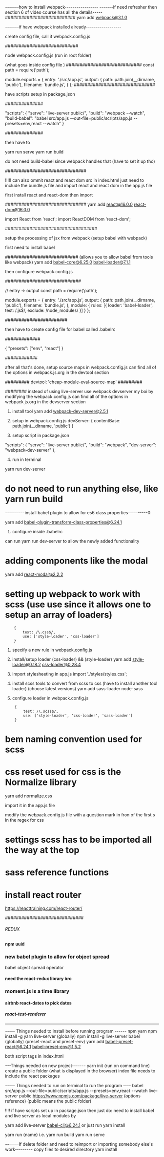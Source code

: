 
-------how to install webpack-----------------
-------if need refresher then section 6 of video course has all the details-----
##########################
yarn add webpack@3.1.0

-------if have webpack installed already------------------

create config file, call it webpack.config.js 


###########################

node webpack.config.js (run in root folder)



(what goes inside config file )
############################
const path = require('path'); 

module.exports = {
    entry: './src/app.js',
    output: {
        path: path.join(__dirname, 'public'),
        filename: 'bundle.js',
    }
};
##############################

have scripts setup in package.json 

##############

  "scripts": {
    "serve": "live-server public/",
    "build": "webpack --watch",
    "build-babel": "babel src/app.js --out-file=public/scripts/app.js --presets=env,react --watch"
  }

##############


then have to 

yarn run serve 
yarn run build

do not need build-babel since webpack handles that (have to set it up tho)

##############################

!!!!!
can also ommit react and react dom src in index.html 
just need to include the bundle.js file and import react and react dom in the app.js file 

first install react and react-dom then import 


##############################
yarn add react@16.0.0 react-dom@16.0.0

import React from 'react';
import ReactDOM from 'react-dom'; 

<script src="/bundle.js"></script>


##################################

setup the processing of jsx from webpack 
(setup babel with webpack)


first need to install babel 

###########################
(allows you to allow babel from tools like webpack)
yarn add babel-core@6.25.0 babel-loader@7.1.1

then configure webpack.config.js 

############################

// entry -> output
const path = require('path'); 

module.exports = {
    entry: './src/app.js',
    output: {
        path: path.join(__dirname, 'public'),
        filename: 'bundle.js',
    },
    module: {
        rules: [{
            loader: 'babel-loader', 
            test: /\.js$/, 
            exclude: /node_modules/ 
        }]
    }
};

#######################

then have to create config file for babel called .babelrc

#############

{
    "presets": ["env", "react"]
}

############


after all that's done, setup source maps in webpack.config.js
can find all of the options in webpack.js.org in the devtool section 

#########
devtool: 'cheap-module-eval-source-map'
#########

######## 
instead of using live-server use webpack devserver my boi by modifying the webpack.config.js
can find all of the options in webpack.js.org in the devserver section 

1) install tool 
yarn add webpack-dev-server@2.5.1

2) setup in webpack.config.js
devServer: {
        contentBase: path.join(__dirname, 'public')
    }

3) setup script in package.json 

"scripts": {
    "serve": "live-server public/",
    "build": "webpack",
    "dev-server": "webpack-dev-server"
  },

4) run in terminal 

yarn run dev-server 

# do not need to run anything else, like yarn run build 


----------install babel plugin to allow for es6 class properties----------0

yarn add babel-plugin-transform-class-properties@6.24.1

1) configure inside .babelrc

can run 
yarn run dev-server to allow the newly added functionality


# adding components like the modal 
yarn add react-modal@2.2.2 


# setting up webpack to work with scss (use use since it allows one to setup an array of loaders)

        {
            test: /\.css$/,
            use: ['style-loader', 'css-loader']
        }


1) specify a new rule in webpack.config.js 

2) install/setup loader (css-loader) && (style-loader)
yarn add style-loader@0.18.2 css-loader@0.28.4 

3) import stylesheeting in app.js
import './styles/styles.css'; 

4) install scss tools to convert from scss to css 
(have to install another tool loader) (choose latest versions)
yarn add sass-loader node-sass

5) configure loader in webpack.config.js

        {
            test: /\.scss$/,
            use: ['style-loader', 'css-loader', 'sass-loader']
        }


# bem naming convention used for scss

# css reset used for css is the Normalize library 
yarn add normalize.css

import it in the app.js file 

modify the webpack.config.js file with a question mark in fron of the first s in the regex for css 

# settings scss has to be imported all the way at the top 

# sass reference functions 


#  install react router 
https://reacttraining.com/react-router/


#############################
######    REDUX #########


#### npm uuid ####### 


### new babel plugin to allow for object spread ######
babel object spread operator 


#### need the react-redux library bro #####




### moment.js is a time library #######




#### airbnb react-dates to pick dates ####


##### react-test-renderer ######





-----------------------------------------------------------


----- Things needed to install before running program ------
npm
yarn
    npm install -g yarn 
live-server (globally) 
    npm install -g live-server
babel (globally) (preset-react and preset-env)
    yarn add babel-preset-react@6.24.1 babel-preset-env@1.5.2

both script tags in index.html 
    <script src="https://unpkg.com/react@16.0.0/umd/react.development.js"></script>
    <script src="https://unpkg.com/react-dom@16.0.0/umd/react-dom.development.js"></script>


---Things needed on new project-------
yarn init (run on command line)
create a public folder (what is displayed in the browser)
index file needs to include the react packages 


----- Things needed to run on terminal to run the program ---- 
babel src/app.js --out-file=public/scripts/app.js --presets=env,react --watch
live-server public
    https://www.npmjs.com/package/live-server (options reference) (public means the public folder)

!!!! if have scripts set up in package.json then just do: 
need to install babel and live server as local modules by 

yarn add live-server babel-cli@6.24.1
or just run 
yarn install 

yarn run {name} 
i.e. yarn run build 
     yarn run serve 


-------If delete folder and need to reimport or importing somebody else's work---------
copy files to desired directory
yarn install 

